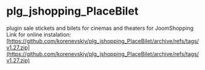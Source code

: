 # plg_jshopping_PlaceBilet
plugin sale stickets and bilets for cinemas and theaters for JoomShopping 
Link for online instalation:
[https://github.com/korenevskiy/plg_jshopping_PlaceBilet/archive/refs/tags/v1.27.zip](https://github.com/korenevskiy/plg_jshopping_PlaceBilet/archive/refs/tags/v1.27.zip)
